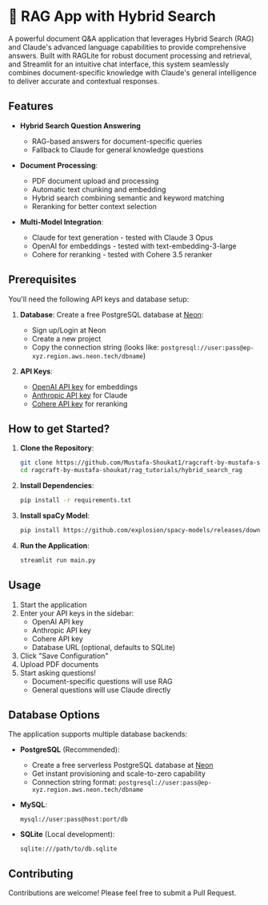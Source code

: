 # 👀 RAG App with Hybrid Search 

A powerful document Q&A application that leverages Hybrid Search (RAG) and Claude's advanced language capabilities to provide comprehensive answers. Built with RAGLite for robust document processing and retrieval, and Streamlit for an intuitive chat interface, this system seamlessly combines document-specific knowledge with Claude's general intelligence to deliver accurate and contextual responses.

## Features

- **Hybrid Search Question Answering**
    - RAG-based answers for document-specific queries
    - Fallback to Claude for general knowledge questions

- **Document Processing**:
  - PDF document upload and processing
  - Automatic text chunking and embedding
  - Hybrid search combining semantic and keyword matching
  - Reranking for better context selection

- **Multi-Model Integration**:
  - Claude for text generation - tested with Claude 3 Opus 
  - OpenAI for embeddings - tested with text-embedding-3-large
  - Cohere for reranking - tested with Cohere 3.5 reranker

## Prerequisites

You'll need the following API keys and database setup:

1. **Database**: Create a free PostgreSQL database at [Neon](https://neon.tech):
   - Sign up/Login at Neon
   - Create a new project
   - Copy the connection string (looks like: `postgresql://user:pass@ep-xyz.region.aws.neon.tech/dbname`)

2. **API Keys**:
   - [OpenAI API key](https://platform.openai.com/api-keys) for embeddings
   - [Anthropic API key](https://console.anthropic.com/settings/keys) for Claude
   - [Cohere API key](https://dashboard.cohere.com/api-keys) for reranking

## How to get Started?

1. **Clone the Repository**:
   ```bash
   git clone https://github.com/Mustafa-Shoukat1/ragcraft-by-mustafa-shoukat.git
   cd ragcraft-by-mustafa-shoukat/rag_tutorials/hybrid_search_rag
   ```

2. **Install Dependencies**:
   ```bash
   pip install -r requirements.txt
   ```

3. **Install spaCy Model**:
   ```bash
   pip install https://github.com/explosion/spacy-models/releases/download/xx_sent_ud_sm-3.7.0/xx_sent_ud_sm-3.7.0-py3-none-any.whl
   ```

4. **Run the Application**:
   ```bash
   streamlit run main.py
   ```

## Usage

1. Start the application
2. Enter your API keys in the sidebar:
   - OpenAI API key
   - Anthropic API key
   - Cohere API key
   - Database URL (optional, defaults to SQLite)
3. Click "Save Configuration"
4. Upload PDF documents
5. Start asking questions!
   - Document-specific questions will use RAG
   - General questions will use Claude directly

## Database Options

The application supports multiple database backends:

- **PostgreSQL** (Recommended):
  - Create a free serverless PostgreSQL database at [Neon](https://neon.tech)
  - Get instant provisioning and scale-to-zero capability
  - Connection string format: `postgresql://user:pass@ep-xyz.region.aws.neon.tech/dbname`

- **MySQL**:
  ```
  mysql://user:pass@host:port/db
  ```
- **SQLite** (Local development):
  ```
  sqlite:///path/to/db.sqlite
  ```

## Contributing

Contributions are welcome! Please feel free to submit a Pull Request.

